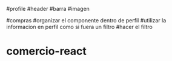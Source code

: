 

#profile
#header
#barra
#imagen

#compras
#organizar el componente dentro de perfil
#utilizar la informacion en perfil como si fuera un filtro
#hacer el filtro

# comercio-react